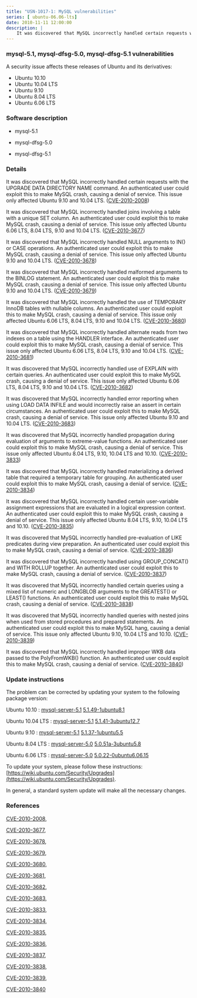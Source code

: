 ```yaml
---
title: "USN-1017-1: MySQL vulnerabilities"
series: [ ubuntu-06.06-lts]
date: 2010-11-11 12:00:00
description: |
    It was discovered that MySQL incorrectly handled certain requests with the UPGRADE DATA DIRECTORY NAME command. An authenticated user could exploit this to make MySQL crash, causing a denial of service. This issue only affected Ubuntu 9.10 and 10.04 LTS. ([CVE-2010-2008](http://people.ubuntu.com/~ubuntu-security/cve/CVE-2010-2008))
--- 
```

 
### mysql-5.1, mysql-dfsg-5.0, mysql-dfsg-5.1 vulnerabilities

A security issue affects these releases of Ubuntu and its derivatives:

* Ubuntu 10.10
* Ubuntu 10.04 LTS
* Ubuntu 9.10
* Ubuntu 8.04 LTS
* Ubuntu 6.06 LTS

### Software description

* mysql-5.1 

* mysql-dfsg-5.0 

* mysql-dfsg-5.1 

### Details

It was discovered that MySQL incorrectly handled certain requests with the UPGRADE DATA DIRECTORY NAME command. An authenticated user could exploit this to make MySQL crash, causing a denial of service. This issue only affected Ubuntu 9.10 and 10.04 LTS. ([CVE-2010-2008](http://people.ubuntu.com/~ubuntu-security/cve/CVE-2010-2008))

It was discovered that MySQL incorrectly handled joins involving a table with a unique SET column. An authenticated user could exploit this to make MySQL crash, causing a denial of service. This issue only affected Ubuntu 6.06 LTS, 8.04 LTS, 9.10 and 10.04 LTS. ([CVE-2010-3677](http://people.ubuntu.com/~ubuntu-security/cve/CVE-2010-3677))

It was discovered that MySQL incorrectly handled NULL arguments to IN() or CASE operations. An authenticated user could exploit this to make MySQL crash, causing a denial of service. This issue only affected Ubuntu 9.10 and 10.04 LTS. ([CVE-2010-3678](http://people.ubuntu.com/~ubuntu-security/cve/CVE-2010-3678))

It was discovered that MySQL incorrectly handled malformed arguments to the BINLOG statement. An authenticated user could exploit this to make MySQL crash, causing a denial of service. This issue only affected Ubuntu 9.10 and 10.04 LTS. ([CVE-2010-3679](http://people.ubuntu.com/~ubuntu-security/cve/CVE-2010-3679))

It was discovered that MySQL incorrectly handled the use of TEMPORARY InnoDB tables with nullable columns. An authenticated user could exploit this to make MySQL crash, causing a denial of service. This issue only affected Ubuntu 6.06 LTS, 8.04 LTS, 9.10 and 10.04 LTS. ([CVE-2010-3680](http://people.ubuntu.com/~ubuntu-security/cve/CVE-2010-3680))

It was discovered that MySQL incorrectly handled alternate reads from two indexes on a table using the HANDLER interface. An authenticated user could exploit this to make MySQL crash, causing a denial of service. This issue only affected Ubuntu 6.06 LTS, 8.04 LTS, 9.10 and 10.04 LTS. ([CVE-2010-3681](http://people.ubuntu.com/~ubuntu-security/cve/CVE-2010-3681))

It was discovered that MySQL incorrectly handled use of EXPLAIN with certain queries. An authenticated user could exploit this to make MySQL crash, causing a denial of service. This issue only affected Ubuntu 6.06 LTS, 8.04 LTS, 9.10 and 10.04 LTS. ([CVE-2010-3682](http://people.ubuntu.com/~ubuntu-security/cve/CVE-2010-3682))

It was discovered that MySQL incorrectly handled error reporting when using LOAD DATA INFILE and would incorrectly raise an assert in certain circumstances. An authenticated user could exploit this to make MySQL crash, causing a denial of service. This issue only affected Ubuntu 9.10 and 10.04 LTS. ([CVE-2010-3683](http://people.ubuntu.com/~ubuntu-security/cve/CVE-2010-3683))

It was discovered that MySQL incorrectly handled propagation during evaluation of arguments to extreme-value functions. An authenticated user could exploit this to make MySQL crash, causing a denial of service. This issue only affected Ubuntu 8.04 LTS, 9.10, 10.04 LTS and 10.10. ([CVE-2010-3833](http://people.ubuntu.com/~ubuntu-security/cve/CVE-2010-3833))

It was discovered that MySQL incorrectly handled materializing a derived table that required a temporary table for grouping. An authenticated user could exploit this to make MySQL crash, causing a denial of service. ([CVE-2010-3834](http://people.ubuntu.com/~ubuntu-security/cve/CVE-2010-3834))

It was discovered that MySQL incorrectly handled certain user-variable assignment expressions that are evaluated in a logical expression context. An authenticated user could exploit this to make MySQL crash, causing a denial of service. This issue only affected Ubuntu 8.04 LTS, 9.10, 10.04 LTS and 10.10. ([CVE-2010-3835](http://people.ubuntu.com/~ubuntu-security/cve/CVE-2010-3835))

It was discovered that MySQL incorrectly handled pre-evaluation of LIKE predicates during view preparation. An authenticated user could exploit this to make MySQL crash, causing a denial of service. ([CVE-2010-3836](http://people.ubuntu.com/~ubuntu-security/cve/CVE-2010-3836))

It was discovered that MySQL incorrectly handled using GROUP_CONCAT() and WITH ROLLUP together. An authenticated user could exploit this to make MySQL crash, causing a denial of service. ([CVE-2010-3837](http://people.ubuntu.com/~ubuntu-security/cve/CVE-2010-3837))

It was discovered that MySQL incorrectly handled certain queries using a mixed list of numeric and LONGBLOB arguments to the GREATEST() or LEAST() functions. An authenticated user could exploit this to make MySQL crash, causing a denial of service. ([CVE-2010-3838](http://people.ubuntu.com/~ubuntu-security/cve/CVE-2010-3838))

It was discovered that MySQL incorrectly handled queries with nested joins when used from stored procedures and prepared statements. An authenticated user could exploit this to make MySQL hang, causing a denial of service. This issue only affected Ubuntu 9.10, 10.04 LTS and 10.10. ([CVE-2010-3839](http://people.ubuntu.com/~ubuntu-security/cve/CVE-2010-3839))

It was discovered that MySQL incorrectly handled improper WKB data passed to the PolyFromWKB() function. An authenticated user could exploit this to make MySQL crash, causing a denial of service. ([CVE-2010-3840](http://people.ubuntu.com/~ubuntu-security/cve/CVE-2010-3840)) 

### Update instructions

The problem can be corrected by updating your system to the following package version:

Ubuntu 10.10
 : [mysql-server-5.1](https://launchpad.net/ubuntu/+source/mysql-5.1) <span> [5.1.49-1ubuntu8.1](https://launchpad.net/ubuntu/+source/mysql-5.1/5.1.49-1ubuntu8.1) </span> 

Ubuntu 10.04 LTS
 : [mysql-server-5.1](https://launchpad.net/ubuntu/+source/mysql-dfsg-5.1) <span> [5.1.41-3ubuntu12.7](https://launchpad.net/ubuntu/+source/mysql-dfsg-5.1/5.1.41-3ubuntu12.7) </span> 

Ubuntu 9.10
 : [mysql-server-5.1](https://launchpad.net/ubuntu/+source/mysql-dfsg-5.1) <span> [5.1.37-1ubuntu5.5](https://launchpad.net/ubuntu/+source/mysql-dfsg-5.1/5.1.37-1ubuntu5.5) </span> 

Ubuntu 8.04 LTS
 : [mysql-server-5.0](https://launchpad.net/ubuntu/+source/mysql-dfsg-5.0) <span> [5.0.51a-3ubuntu5.8](https://launchpad.net/ubuntu/+source/mysql-dfsg-5.0/5.0.51a-3ubuntu5.8) </span> 

Ubuntu 6.06 LTS
 : [mysql-server-5.0](https://launchpad.net/ubuntu/+source/mysql-dfsg-5.0) <span> [5.0.22-0ubuntu6.06.15](https://launchpad.net/ubuntu/+source/mysql-dfsg-5.0/5.0.22-0ubuntu6.06.15) </span> 

To update your system, please follow these instructions: [https://wiki.ubuntu.com/Security/Upgrades](https://wiki.ubuntu.com/Security/Upgrades).

In general, a standard system update will make all the necessary changes. 

### References

 [CVE-2010-2008](http://people.ubuntu.com/~ubuntu-security/cve/CVE-2010-2008), 

 [CVE-2010-3677](http://people.ubuntu.com/~ubuntu-security/cve/CVE-2010-3677), 

 [CVE-2010-3678](http://people.ubuntu.com/~ubuntu-security/cve/CVE-2010-3678), 

 [CVE-2010-3679](http://people.ubuntu.com/~ubuntu-security/cve/CVE-2010-3679), 

 [CVE-2010-3680](http://people.ubuntu.com/~ubuntu-security/cve/CVE-2010-3680), 

 [CVE-2010-3681](http://people.ubuntu.com/~ubuntu-security/cve/CVE-2010-3681), 

 [CVE-2010-3682](http://people.ubuntu.com/~ubuntu-security/cve/CVE-2010-3682), 

 [CVE-2010-3683](http://people.ubuntu.com/~ubuntu-security/cve/CVE-2010-3683), 

 [CVE-2010-3833](http://people.ubuntu.com/~ubuntu-security/cve/CVE-2010-3833), 

 [CVE-2010-3834](http://people.ubuntu.com/~ubuntu-security/cve/CVE-2010-3834), 

 [CVE-2010-3835](http://people.ubuntu.com/~ubuntu-security/cve/CVE-2010-3835), 

 [CVE-2010-3836](http://people.ubuntu.com/~ubuntu-security/cve/CVE-2010-3836), 

 [CVE-2010-3837](http://people.ubuntu.com/~ubuntu-security/cve/CVE-2010-3837), 

 [CVE-2010-3838](http://people.ubuntu.com/~ubuntu-security/cve/CVE-2010-3838), 

 [CVE-2010-3839](http://people.ubuntu.com/~ubuntu-security/cve/CVE-2010-3839), 

 [CVE-2010-3840](http://people.ubuntu.com/~ubuntu-security/cve/CVE-2010-3840)
 
